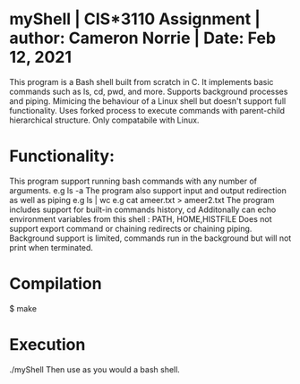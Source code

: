 # myShell | CIS*3110 Assignment | author: Cameron Norrie | Date: Feb 12, 2021

This program is a Bash shell built from scratch in C. It implements basic commands such as ls, cd, pwd, and more. 
Supports background processes and piping. Mimicing the behaviour of a Linux shell but doesn't support full functionality.
Uses forked process to execute commands with parent-child hierarchical structure.
Only compatabile with Linux.

# Functionality:
This program support running bash commands with any number of arguments. e.g ls -a
The program also support input and output redirection as well as piping e.g ls | wc e.g cat ameer.txt > ameer2.txt
The program includes support for built-in commands history, cd
Additonally can echo environment variables from this shell : PATH, HOME,HISTFILE
Does not support export command or chaining redirects or chaining piping.
Background support is limited, commands run in the background but will not print when terminated.

# Compilation
$ make

# Execution
./myShell Then use as you would a bash shell.
